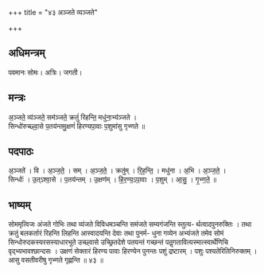 +++
title = "४३ अञ्जते व्यञ्जते"

+++
## अधिमन्त्रम्
पवमानः सोमः। अत्रिः। जगती।

## मन्त्रः
अ॒ञ्जते॒ व्य॑ञ्जते॒ सम॑ञ्जते॒ क्रतुं॑ रिहन्ति॒ मधु॑ना॒भ्य॑ञ्जते ।  
सिन्धो॑रुच्छ्वा॒से प॒तय॑न्तमु॒क्षणं॑ हिरण्यपा॒वाः प॒शुमा॑सु गृभ्णते ॥

## पदपाठः
अ॒ञ्जते॑ । वि । अ॒ञ्ज॒ते॒ । सम् । अ॒ञ्ज॒ते॒ । क्रतु॑म् । रि॒ह॒न्ति॒ । मधु॑ना । अ॒भि । अ॒ञ्ज॒ते॒ ।  
सिन्धोः॑ । उ॒त्ऽश्वा॒से । प॒तय॑न्तम् । उ॒क्षण॑म् । हि॒र॒ण्य॒ऽपा॒वाः । प॒शुम् । आ॒सु॒ । गृ॒भ्ण॒ते॒ ॥

## भाष्यम्
सोममृत्विजः अंजते गोभिः तथा व्यंजते विविधमञ्चन्ति समंजते सम्यगंजन्ति स्तुत्य- र्थत्वादपुनरुक्तिः । तथा क्रतुं बलकर्तारं रिहन्ति लिहन्ति आस्वादयन्ति देवाः तथा पुनर्म- धुना गव्येन अभ्यंजते तमेव सोमं सिन्धोरुदकस्यरसस्याधारभूते उच्छ्वासे उच्छ्रितदेशे पतयन्तं गच्छन्तं पतॢगतावित्यस्मात्स्वार्थेणिचि वृद्भ्यभावश्छान्दसः । उक्षणं सेक्तारं हिरण्य पावाः हिरण्येन पुनन्तः पशुं द्रष्टारम् । पशुः पश्यतेरितिनिरुक्तम् । आसु वसतीवरीषु गृभ्णते गृह्णन्ति ॥ ४३ ॥